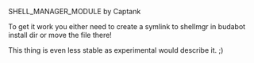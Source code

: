 SHELL_MANAGER_MODULE by Captank

To get it work you either need to create a symlink to shellmgr in budabot install dir or move the file there!

This thing is even less stable as experimental would describe it. ;)
